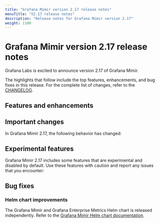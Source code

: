 ```yaml
---
title: "Grafana Mimir version 2.17 release notes"
menuTitle: "V2.17 release notes"
description: "Release notes for Grafana Mimir version 2.17"
weight: 1100
---
```


# Grafana Mimir version 2.17 release notes

<!-- vale Grafana.GoogleWill = NO -->
<!-- vale Grafana.Timeless = NO -->
<!-- Release notes are often future focused -->

Grafana Labs is excited to announce version 2.17 of Grafana Mimir.

The highlights that follow include the top features, enhancements, and bug fixes in this release.
For the complete list of changes, refer to the [CHANGELOG](https://github.com/grafana/mimir/blob/main/CHANGELOG.md).

## Features and enhancements

## Important changes

In Grafana Mimir 2.17, the following behavior has changed:

## Experimental features

Grafana Mimir 2.17 includes some features that are experimental and disabled by default.
Use these features with caution and report any issues that you encounter:

## Bug fixes

### Helm chart improvements

The Grafana Mimir and Grafana Enterprise Metrics Helm chart is released independently.
Refer to the [Grafana Mimir Helm chart documentation](/docs/helm-charts/mimir-distributed/latest/).
